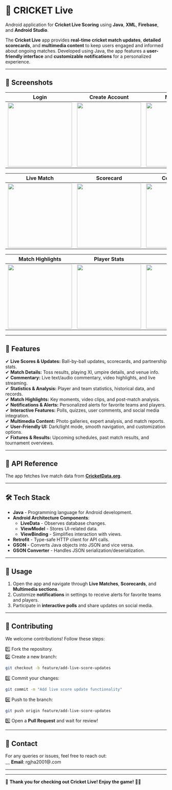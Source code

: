 # 🏏 CRICKET Live

Android application for **Cricket Live Scoring** using **Java**, **XML**, **Firebase**, and **Android Studio**.  

The **Cricket Live** app provides **real-time cricket match updates**, **detailed scorecards**, and **multimedia content** to keep users engaged and informed about ongoing matches. Developed using Java, the app features a **user-friendly interface** and **customizable notifications** for a personalized experience.

---

## 📸 Screenshots

| Login | Create Account | Match List |
|:-:|:-:|:-:|
| <img src="https://github.com/stranger0407/LIVE-CRICKET/assets/113629315/ec76e564-3f63-4e09-a44f-6d93facf6f22" width="200"/> | <img src="https://github.com/stranger0407/LIVE-CRICKET/assets/113629315/b75772a8-52a5-4233-b156-433c7aeb945c" width="200"/> | <img src="https://github.com/stranger0407/LIVE-CRICKET/assets/113629315/ae40a966-38ff-4abe-97b4-17f99383fdd1" width="200"/> |

| Live Match | Scorecard | Commentary |
|:-:|:-:|:-:|
| <img src="https://github.com/stranger0407/LIVE-CRICKET/assets/113629315/a1ac03e8-d48a-4bfa-bb17-d5c6a89994cf" width="200"/> | <img src="https://github.com/stranger0407/LIVE-CRICKET/assets/113629315/3f75cec1-2b45-40a0-a8ca-56bde308b748" width="200"/> | <img src="https://github.com/stranger0407/LIVE-CRICKET/assets/113629315/73bdcdd0-bbcc-49b2-ad13-57fd3625eda9" width="200"/> |

| Match Highlights | Player Stats | Settings |
|:-:|:-:|:-:|
| <img src="https://github.com/stranger0407/LIVE-CRICKET/assets/113629315/fa156834-41f1-4aa4-8a4c-61ba70ab606d" width="200"/> | <img src="https://github.com/stranger0407/LIVE-CRICKET/assets/113629315/1afc7c14-0838-4958-b065-d66aed8bcc76" width="200"/> | <img src="https://github.com/stranger0407/LIVE-CRICKET/assets/113629315/1afc7c14-0838-4958-b065-d66aed8bcc76" width="200"/> |

---

## 🎯 Features

✔ **Live Scores & Updates:** Ball-by-ball updates, scorecards, and partnership stats.  
✔ **Match Details:** Toss results, playing XI, umpire details, and venue info.  
✔ **Commentary:** Live text/audio commentary, video highlights, and live streaming.  
✔ **Statistics & Analysis:** Player and team statistics, historical data, and records.  
✔ **Match Highlights:** Key moments, video clips, and post-match analysis.  
✔ **Notifications & Alerts:** Personalized alerts for favorite teams and players.  
✔ **Interactive Features:** Polls, quizzes, user comments, and social media integration.  
✔ **Multimedia Content:** Photo galleries, expert analysis, and match reports.  
✔ **User-Friendly UI:** Dark/light mode, smooth navigation, and customization options.  
✔ **Fixtures & Results:** Upcoming schedules, past match results, and tournament overviews.  

---

## 🔗 API Reference

The app fetches live match data from **[CricketData.org](https://cricketdata.org/)**.

---

## 🛠️ Tech Stack

- **Java** - Programming language for Android development.  
- **Android Architecture Components**:
  - **LiveData** - Observes database changes.
  - **ViewModel** - Stores UI-related data.
  - **ViewBinding** - Simplifies interaction with views.
- **Retrofit** - Type-safe HTTP client for API calls.  
- **GSON** - Converts Java objects into JSON and vice versa.  
- **GSON Converter** - Handles JSON serialization/deserialization.  

---

## 🚀 Usage

1. Open the app and navigate through **Live Matches**, **Scorecards**, and **Multimedia sections**.  
2. Customize **notifications** in settings to receive alerts for favorite teams and players.  
3. Participate in **interactive polls** and share updates on social media.  

---

## 👥 Contributing

We welcome contributions! Follow these steps:

1️⃣ Fork the repository.  
2️⃣ Create a new branch:  
```sh
git checkout -b feature/add-live-score-updates
```
3️⃣ Commit your changes:  
```sh
git commit -m "Add live score update functionality"
```
4️⃣ Push to the branch:  
```sh
git push origin feature/add-live-score-updates
```
5️⃣ Open a **Pull Request** and wait for review!  

---

## 📧 Contact

For any queries or issues, feel free to reach out:  
﹏ **Email**: rgjha2001@.com  

---

---

🎉 **Thank you for checking out Cricket Live! Enjoy the game!** 🏏🔥

